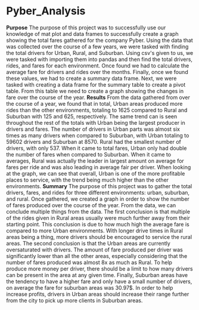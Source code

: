 # Pyber_Analysis
**Purpose**
The purpose of this project was to successfully use our knowledge of mat plot and data frames to successfully create a graph showing the total fares gathered for the company Pyber. Using the data that was collected over the course of a few years, we were tasked with finding the total drivers for Urban, Rural, and Suburban. Using csv's given to us, we were tasked with importing them into pandas and then find the total drivers, rides, and fares for each environment. Once found we had to calculate the average fare for drivers and rides over the months. Finally, once we found these values, we had to create a summary data frame. Next, we were tasked with creating a data frame for the summary table to create a pivot table. From this table we need to create a graph showing the changes in fare over the course of the year.
**Results**
From the data gathered from over the course of a year, we found that in total, Urban areas produced more rides than the other environments, totaling to 1625 compared to Rural and Suburban with 125 and 625, respectively. The same trend can is seen throughout the rest of the totals with Urban being the largest producer in drivers and fares. The number of drivers in Urban parts was almost six times as many drivers when compared to Suburban, with Urban totaling to 59602 drivers and Suburban at 8570. Rural had the smallest number of drivers, with only 537. When it came to total fares, Urban only had double the number of fares when compared to Suburban. When it came to averages, Rural was actually the leader in largest amount on average for fares per ride and was also leading in average fair per driver. When looking at the graph, we can see that overall, Urban is one of the more profitable places to service, with the trend being much higher than the other environments. 
**Summary**
The purpose of this project was to gather the total drivers, fares, and rides for three different environments: urban, suburban, and rural. Once gathered, we created a graph in order to show the number of fares produced over the course of the year. From the data, we can conclude multiple things from the data. The first conclusion is that multiple of the rides given in Rural areas usually were much further away from their starting point. This conclusion is due to how much high the average fare is compared to more Urban environments. With longer drive times in Rural areas being a thing, more drivers should be encouraged to service the rural areas. The second conclusion is that the Urban areas are currently oversaturated with drivers. The amount of fare produced per driver was significantly lower than all the other areas, especially considering that the number of fares produced was almost 8x as much as Rural. To help produce more money per driver, there should be a limit to how many drivers can be present in the area at any given time. Finally, Suburban areas have the tendency to have a higher fare and only have a small number of drivers, on average the fare for suburban areas was 30.97$. In order to help increase profits, drivers in Urban areas should increase their range further from the city to pick up more clients in Suburban areas.
